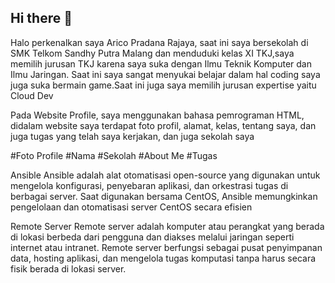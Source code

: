 ## Hi there 👋
Halo perkenalkan saya Arico Pradana Rajaya, saat ini saya bersekolah di SMK Telkom Sandhy Putra Malang dan menduduki kelas XI TKJ,saya memilih jurusan TKJ karena saya suka dengan Ilmu Teknik Komputer dan Ilmu Jaringan. Saat ini saya sangat menyukai belajar dalam hal coding saya juga suka bermain game.Saat ini juga saya memilih jurusan expertise yaitu Cloud Dev

Pada Website Profile, saya menggunakan bahasa pemrograman HTML, didalam website saya terdapat foto profil, alamat, kelas, tentang saya, dan juga tugas yang telah saya kerjakan, dan juga sekolah saya

#Foto Profile #Nama #Sekolah #About Me #Tugas

Ansible Ansible adalah alat otomatisasi open-source yang digunakan untuk mengelola konfigurasi, penyebaran aplikasi, dan orkestrasi tugas di berbagai server. Saat digunakan bersama CentOS, Ansible memungkinkan pengelolaan dan otomatisasi server CentOS secara efisien

Remote Server Remote server adalah komputer atau perangkat yang berada di lokasi berbeda dari pengguna dan diakses melalui jaringan seperti internet atau intranet. Remote server berfungsi sebagai pusat penyimpanan data, hosting aplikasi, dan mengelola tugas komputasi tanpa harus secara fisik berada di lokasi server.
